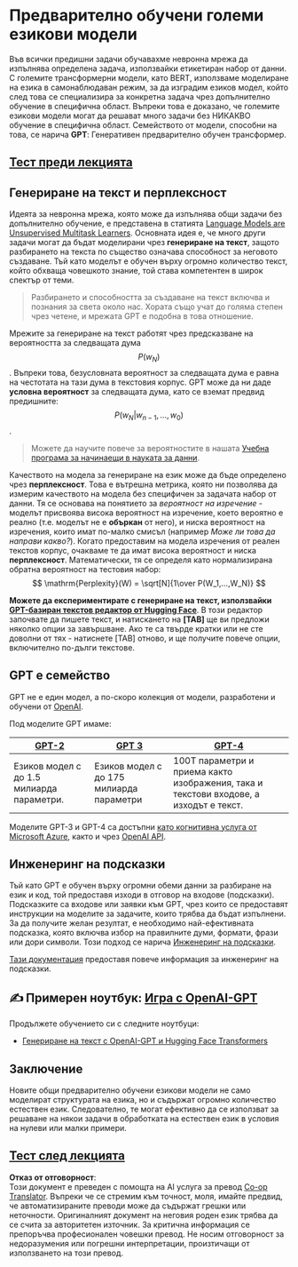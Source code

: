 <!--
CO_OP_TRANSLATOR_METADATA:
{
  "original_hash": "2efbb183384a50f0fc0cde02534d912f",
  "translation_date": "2025-08-25T22:07:45+00:00",
  "source_file": "lessons/5-NLP/20-LangModels/README.md",
  "language_code": "bg"
}
-->
# Предварително обучени големи езикови модели

Във всички предишни задачи обучавахме невронна мрежа да изпълнява определена задача, използвайки етикетиран набор от данни. С големите трансформерни модели, като BERT, използваме моделиране на езика в самонаблюдаван режим, за да изградим езиков модел, който след това се специализира за конкретна задача чрез допълнително обучение в специфична област. Въпреки това е доказано, че големите езикови модели могат да решават много задачи без НИКАКВО обучение в специфична област. Семейството от модели, способни на това, се нарича **GPT**: Генеративен предварително обучен трансформер.

## [Тест преди лекцията](https://ff-quizzes.netlify.app/en/ai/quiz/39)

## Генериране на текст и перплексност

Идеята за невронна мрежа, която може да изпълнява общи задачи без допълнително обучение, е представена в статията [Language Models are Unsupervised Multitask Learners](https://cdn.openai.com/better-language-models/language_models_are_unsupervised_multitask_learners.pdf). Основната идея е, че много други задачи могат да бъдат моделирани чрез **генериране на текст**, защото разбирането на текста по същество означава способност за неговото създаване. Тъй като моделът е обучен върху огромно количество текст, който обхваща човешкото знание, той става компетентен в широк спектър от теми.

> Разбирането и способността за създаване на текст включва и познания за света около нас. Хората също учат до голяма степен чрез четене, и мрежата GPT е подобна в това отношение.

Мрежите за генериране на текст работят чрез предсказване на вероятността за следващата дума $$P(w_N)$$. Въпреки това, безусловната вероятност за следващата дума е равна на честотата на тази дума в текстовия корпус. GPT може да ни даде **условна вероятност** за следващата дума, като се вземат предвид предишните: $$P(w_N | w_{n-1}, ..., w_0)$$.

> Можете да научите повече за вероятностите в нашата [Учебна програма за начинаещи в науката за данни](https://github.com/microsoft/Data-Science-For-Beginners/tree/main/1-Introduction/04-stats-and-probability).

Качеството на модела за генериране на език може да бъде определено чрез **перплексност**. Това е вътрешна метрика, която ни позволява да измерим качеството на модела без специфичен за задачата набор от данни. Тя се основава на понятието за *вероятност на изречение* - моделът присвоява висока вероятност на изречение, което вероятно е реално (т.е. моделът не е **объркан** от него), и ниска вероятност на изречения, които имат по-малко смисъл (например *Може ли това да направи какво?*). Когато предоставим на модела изречения от реален текстов корпус, очакваме те да имат висока вероятност и ниска **перплексност**. Математически, тя се определя като нормализирана обратна вероятност на тестовия набор:
$$
\mathrm{Perplexity}(W) = \sqrt[N]{1\over P(W_1,...,W_N)}
$$ 

**Можете да експериментирате с генериране на текст, използвайки [GPT-базиран текстов редактор от Hugging Face](https://transformer.huggingface.co/doc/gpt2-large)**. В този редактор започвате да пишете текст, и натискането на **[TAB]** ще ви предложи няколко опции за завършване. Ако те са твърде кратки или не сте доволни от тях - натиснете [TAB] отново, и ще получите повече опции, включително по-дълги текстове.

## GPT е семейство

GPT не е един модел, а по-скоро колекция от модели, разработени и обучени от [OpenAI](https://openai.com).

Под моделите GPT имаме:

| [GPT-2](https://huggingface.co/docs/transformers/model_doc/gpt2#openai-gpt2) | [GPT 3](https://openai.com/research/language-models-are-few-shot-learners) | [GPT-4](https://openai.com/gpt-4) |
| -- | -- | -- |
|Езиков модел с до 1.5 милиарда параметри. | Езиков модел с до 175 милиарда параметри | 100T параметри и приема както изображения, така и текстови входове, а изходът е текст. |

Моделите GPT-3 и GPT-4 са достъпни [като когнитивна услуга от Microsoft Azure](https://azure.microsoft.com/en-us/services/cognitive-services/openai-service/#overview?WT.mc_id=academic-77998-cacaste), както и чрез [OpenAI API](https://openai.com/api/).

## Инженеринг на подсказки

Тъй като GPT е обучен върху огромни обеми данни за разбиране на език и код, той предоставя изходи в отговор на входове (подсказки). Подсказките са входове или заявки към GPT, чрез които се предоставят инструкции на моделите за задачите, които трябва да бъдат изпълнени. За да получите желан резултат, е необходимо най-ефективната подсказка, която включва избор на правилните думи, формати, фрази или дори символи. Този подход се нарича [Инженеринг на подсказки](https://learn.microsoft.com/en-us/shows/ai-show/the-basics-of-prompt-engineering-with-azure-openai-service?WT.mc_id=academic-77998-bethanycheum).

[Тази документация](https://learn.microsoft.com/en-us/semantic-kernel/prompt-engineering/?WT.mc_id=academic-77998-bethanycheum) предоставя повече информация за инженеринг на подсказки.

## ✍️ Примерен ноутбук: [Игра с OpenAI-GPT](../../../../../lessons/5-NLP/20-LangModels/GPT-PyTorch.ipynb)

Продължете обучението си с следните ноутбуци:

* [Генериране на текст с OpenAI-GPT и Hugging Face Transformers](../../../../../lessons/5-NLP/20-LangModels/GPT-PyTorch.ipynb)

## Заключение

Новите общи предварително обучени езикови модели не само моделират структурата на езика, но и съдържат огромно количество естествен език. Следователно, те могат ефективно да се използват за решаване на някои задачи в обработката на естествен език в условия на нулеви или малки примери.

## [Тест след лекцията](https://ff-quizzes.netlify.app/en/ai/quiz/40)

**Отказ от отговорност**:  
Този документ е преведен с помощта на AI услуга за превод [Co-op Translator](https://github.com/Azure/co-op-translator). Въпреки че се стремим към точност, моля, имайте предвид, че автоматизираните преводи може да съдържат грешки или неточности. Оригиналният документ на неговия роден език трябва да се счита за авторитетен източник. За критична информация се препоръчва професионален човешки превод. Не носим отговорност за недоразумения или погрешни интерпретации, произтичащи от използването на този превод.